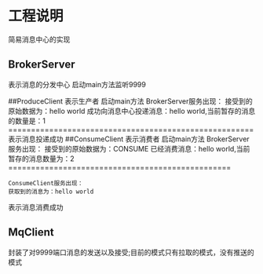 # 工程说明
 简易消息中心的实现
 
 ## BrokerServer
   表示消息的分发中心 启动main方法监听9999
 
 ##ProduceClient
   表示生产者
   启动main方法 
   BrokerServer服务出现：
    接受到的原始数据为：hello world
    成功向消息中心投递消息：hello world,当前暂存的消息的数量是：1
    ======================================================
   表示消息投递成功
 ##ConsumeClient
    表示消费者
    启动main方法 
    BrokerServer服务出现：
    接受到的原始数据为：CONSUME
    已经消费消息：hello world,当前暂存的消息数量为：2
    =================================================
  
    ConsumeClient服务出现：
    获取到的消息为：hello world
  
   表示消息消费成功  
   
## MqClient
  封装了对9999端口消息的发送以及接受;目前的模式只有拉取的模式，没有推送的模式